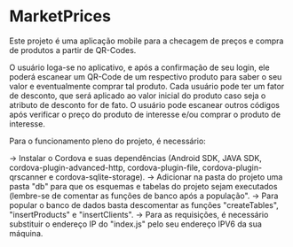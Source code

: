 # MarketPrices

Este projeto é uma aplicação mobile para a checagem de preços e compra de produtos a partir de QR-Codes.

O usuário loga-se no aplicativo, e após a confirmação de seu login, ele poderá escanear um QR-Code de um respectivo produto para saber o seu valor e eventualmente comprar tal produto. Cada usuário pode ter um fator de desconto, que será aplicado ao valor inicial do produto caso seja o atributo de desconto for de fato. O usuário pode escanear outros códigos após verificar o preço do produto de interesse e/ou comprar o produto de interesse.

Para o funcionamento pleno do projeto, é necessário:

-> Instalar o Cordova e suas dependências (Android SDK, JAVA SDK, cordova-plugin-advanced-http, cordova-plugin-file, cordova-plugin-qrscanner e cordova-sqlite-storage).
-> Adicionar na pasta do projeto uma pasta "db" para que os esquemas e tabelas do projeto sejam executados (lembre-se de comentar as funções de banco após a população".
-> Para popular o banco de dados basta descomentar as funções "createTables", "insertProducts" e "insertClients".
-> Para as requisições, é necessário substituir o endereço IP do "index.js" pelo seu endereço IPV6 da sua máquina.


